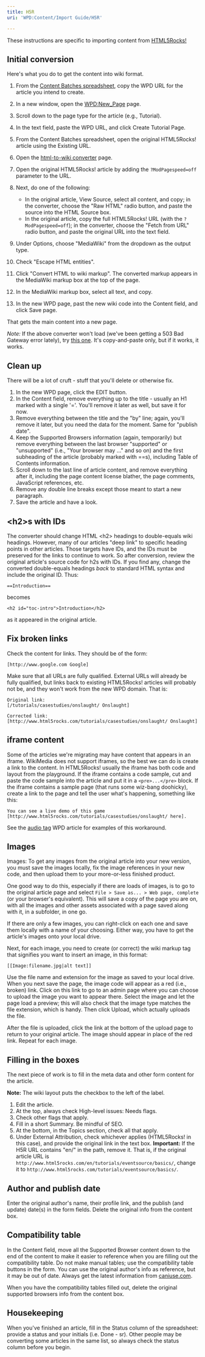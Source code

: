 ```yaml
---
title: H5R
uri: 'WPD:Content/Import Guide/H5R'

---
```

These instructions are specific to importing content from [HTML5Rocks!](http://www.html5rocks.com/)

## Initial conversion

Here's what you do to get the content into wiki format.

1.  From the [Content Batches spreadsheet](https://docs.google.com/a/google.com/spreadsheet/ccc?key=0AkRs-89PKiZpdHBqN2poNnJjV1c0N1FCYlN3ZUtpZ3c&pli=1#gid=0), copy the WPD URL for the article you intend to create.
2.  In a new window, open the [WPD:New\_Page](http://docs.webplatform.org/wiki/WPD:New_Page) page.
3.  Scroll down to the page type for the article (e.g., Tutorial).
4.  In the text field, paste the WPD URL, and click Create Tutorial Page.
5.  From the Content Batches spreadsheet, open the original HTML5Rocks! article using the Existing URL.
6.  Open the [html-to-wiki converter](http://toolserver.org/~diberri/cgi-bin/html2wiki/index.cgi) page.
7.  Open the original HTML5Rocks! article by adding the `?ModPagespeed=off` parameter to the URL.
8.  Next, do one of the following:
    -   In the original article, View Source, select all content, and copy; in the converter, choose the "Raw HTML" radio button, and paste the source into the HTML Source box.
    -   In the original article, copy the full HTML5Rocks! URL (with the `?ModPagespeed=off`); in the converter, choose the "Fetch from URL" radio button, and paste the original URL into the text field.

9.  Under Options, choose "MediaWiki" from the dropdown as the output type.
10. Check "Escape HTML entities".
11. Click "Convert HTML to wiki markup". The converted markup appears in the MediaWiki markup box at the top of the page.
12. In the MediaWiki markup box, select all text, and copy.
13. In the new WPD page, past the new wiki code into the Content field, and click Save page.

That gets the main content into a new page.

*Note:* If the above converter won't load (we've been getting a 503 Bad Gateway error lately), try [this one](http://labs.seapine.com/htmltowiki.cgi). It's copy-and-paste only, but if it works, it works.

## Clean up

There will be a lot of cruft - stuff that you'll delete or otherwise fix.

1.  In the new WPD page, click the EDIT button.
2.  In the Content field, remove everything up to the title - usually an H1 marked with a single '='. You'll remove it later as well, but save it for now.
3.  Remove everything between the title and the "by" line; again, you'll remove it later, but you need the data for the moment. Same for "publish date".
4.  Keep the Supported Browsers information (again, temporarily) but remove everything between the last browser "supported" or "unsupported" (i.e., "Your browser may ..." and so on) and the first subheading of the article (probably marked with ==s), including Table of Contents information.
5.  Scroll down to the last line of article content, and remove everything after it, including the page content license blather, the page comments, JavaScript references, etc.
6.  Remove any double line breaks except those meant to start a new paragraph.
7.  Save the article and have a look.

## \<h2\>s with IDs

The converter should change HTML \<h2\> headings to double-equals wiki headings. However, many of our articles "deep link" to specific heading points in other articles. Those targets have IDs, and the IDs must be preserved for the links to continue to work. So after conversion, review the original article's source code for h2s with IDs. If you find any, change the converted double-equals headings *back* to standard HTML syntax and include the original ID. Thus:

    ==Introduction==

becomes

    <h2 id="toc-intro">Introduction</h2>

as it appeared in the original article.

## Fix broken links

Check the content for links. They should be of the form:

    [http://www.google.com Google]

Make sure that all URLs are fully qualified. External URLs will already be fully qualified, but links back to existing HTML5Rocks! articles will probably not be, and they won't work from the new WPD domain. That is:

    Original link:
    [/tutorials/casestudies/onslaught/ Onslaught]

    Corrected link:
    [http://www.html5rocks.com/tutorials/casestudies/onslaught/ Onslaught]

## iframe content

Some of the articles we're migrating may have content that appears in an iframe. WikiMedia does not support iframes, so the best we can do is create a link to the content. In HTML5Rocks! usually the iframe has both code and layout from the playground. If the iframe contains a code sample, cut and paste the code sample into the article and put it in a `<pre>...</pre>` block. If the iframe contains a sample page (that runs some wiz-bang doohicky), create a link to the page and tell the user what's happening, something like this:

    You can see a live demo of this game  [http://www.html5rocks.com/tutorials/casestudies/onslaught/ here].

See the [audio tag](http://docs.webplatform.org/wiki/tutorials/audio_tag) WPD article for examples of this workaround.

## Images

Images: To get any images from the original article into your new version, you must save the images locally, fix the image references in your new code, and then upload them to your more-or-less finished product.

One good way to do this, especially if there are loads of images, is to go to the original article page and select `File > Save as... > Web page, complete` (or your browser's equivalent). This will save a copy of the page you are on, with all the images and other assets associated with a page saved along with it, in a subfolder, in one go.

If there are only a few images, you can right-click on each one and save them locally with a name of your choosing. Either way, you have to get the article's images onto your local drive.

Next, for each image, you need to create (or correct) the wiki markup tag that signifies you want to insert an image, in this format:

    [[Image:filename.jpg|alt text]]

Use the file name and extension for the image as saved to your local drive. When you next save the page, the image code will appear as a red (i.e., broken) link. Click on this link to go to an admin page where you can choose to upload the image you want to appear there. Select the image and let the page load a preview; this will also check that the image type matches the file extension, which is handy. Then click Upload, which actually uploads the file.

After the file is uploaded, click the link at the bottom of the upload page to return to your original article. The image should appear in place of the red link. Repeat for each image.

## Filling in the boxes

The next piece of work is to fill in the meta data and other form content for the article.

**Note:** The wiki layout puts the checkbox to the left of the label.

1.  Edit the article.
2.  At the top, always check High-level issues: Needs flags.
3.  Check other flags that apply.
4.  Fill in a short Summary. Be mindful of SEO.
5.  At the bottom, in the Topics section, check all that apply.
6.  Under External Attribution, check whichever applies (HTML5Rocks! in this case), and provide the original link in the text box. **Important:** If the H5R URL contains "en/" in the path, remove it. That is, if the original article URL is `http://www.html5rocks.com/en/tutorials/eventsource/basics/`, change it to `http://www.html5rocks.com/tutorials/eventsource/basics/`.

## Author and publish date

Enter the original author's name, their profile link, and the publish (and update) date(s) in the form fields. Delete the original info from the content box.

## Compatibility table

In the Content field, move all the Supported Browser content down to the end of the content to make it easier to reference when you are filling out the compatibility table. Do not make manual tables; use the compatibility table buttons in the form. You can use the original author's info as reference, but it may be out of date. Always get the latest information from [caniuse.com](http://caniuse.com/).

When you have the compatibility tables filled out, delete the original supported browsers info from the content box.

## Housekeeping

When you've finished an article, fill in the Status column of the spreadsheet: provide a status and your initials (i.e. Done - sr). Other people may be converting some articles in the same list, so always check the status column before you begin.
